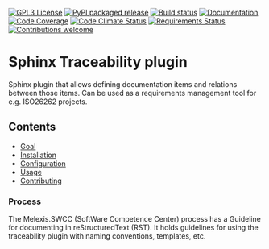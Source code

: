 [![GPL3 License](https://img.shields.io/badge/License-GPL%20v3-blue.svg)](https://www.gnu.org/licenses/gpl-3.0)
[![PyPI packaged release](https://badge.fury.io/py/mlx.traceability.svg)](https://badge.fury.io/py/mlx.traceability)
[![Build status](https://travis-ci.org/melexis/sphinx-traceability-extension.svg?branch=master)](https://travis-ci.org/melexis/sphinx-traceability-extension)
[![Documentation](https://img.shields.io/badge/Documentation-published-brightgreen.svg)](https://melexis.github.io/sphinx-traceability-extension/)
[![Code Coverage](https://codecov.io/gh/melexis/sphinx-traceability-extension/coverage.svg)](https://codecov.io/gh/melexis/sphinx-traceability-extension)
[![Code Climate Status](https://codeclimate.com/github/melexis/sphinx-traceability-extension/badges/gpa.svg)](https://codeclimate.com/github/melexis/sphinx-traceability-extension)
[![Requirements Status](https://requires.io/github/melexis/sphinx-traceability-extension/requirements.svg?branch=master)](https://requires.io/github/melexis/sphinx-traceability-extension/requirements/?branch=master)
[![Contributions welcome](https://img.shields.io/badge/contributions-welcome-brightgreen.svg?style=flat)](https://github.com/melexis/sphinx-traceability-extension/issues)


# Sphinx Traceability plugin

Sphinx plugin that allows defining documentation items and relations between those items. Can be used
as a requirements management tool for e.g. ISO26262 projects.

## Contents

- [Goal](https://melexis.github.io/sphinx-traceability-extension/goal.html)
- [Installation](https://melexis.github.io/sphinx-traceability-extension/installation.html)
- [Configuration](https://melexis.github.io/sphinx-traceability-extension/configuration.html)
- [Usage](https://melexis.github.io/sphinx-traceability-extension/usage.html)
- [Contributing](https://melexis.github.io/sphinx-traceability-extension/contributing.html)

### Process

The Melexis.SWCC (SoftWare Competence Center) process has a Guideline for documenting in reStructuredText (RST).
It holds guidelines for using the traceability plugin with naming conventions, templates, etc.
